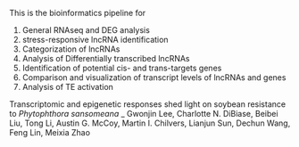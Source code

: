 This is the bioinformatics pipeline for 

1) General RNAseq and DEG analysis
2) stress-responsive lncRNA identification
3) Categorization of lncRNAs
4) Analysis of Differentially transcribed lncRNAs
5) Identification of potential cis- and trans-targets genes
6) Comparison and visualization of transcript levels of lncRNAs and genes
7) Analysis of TE activation


Transcriptomic and epigenetic responses shed light on soybean resistance to _Phytophthora sansomeana_
_
Gwonjin Lee, Charlotte N. DiBiase, Beibei Liu, Tong Li, Austin G. McCoy, Martin I. Chilvers, Lianjun Sun, Dechun Wang, Feng Lin, Meixia Zhao
